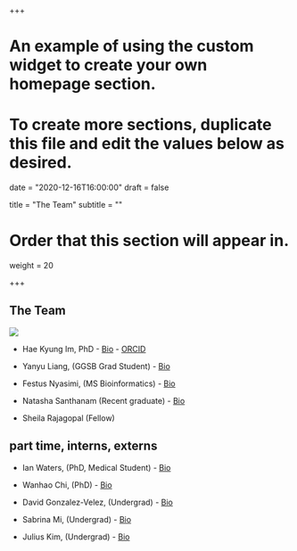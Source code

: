 +++
# An example of using the custom widget to create your own homepage section.
# To create more sections, duplicate this file and edit the values below as desired.

date = "2020-12-16T16:00:00"
draft = false

title = "The Team"
subtitle = ""

# Order that this section will appear in.
weight = 20

+++

## The Team

![](https://storage.googleapis.com/imlab-public/web-pictures/2020/imlab-zoom-2020-Sept-Oct-Collage.png)

- Hae Kyung Im, PhD - [Bio](#about) - [ORCID](https://orcid.org/0000-0003-0333-5685)

- Yanyu Liang, (GGSB Grad Student) - [Bio](https://github.com/liangyy)

- Festus Nyasimi, (MS Bioinformatics) - [Bio](https://github.com/Fnyasimi)

- Natasha Santhanam (Recent graduate) - [Bio](https://github.com/natashasanthanam)

- Sheila Rajagopal (Fellow)

## part time, interns, externs

- Ian Waters, (PhD, Medical Student) - [Bio](https://github.com/watersia)

- Wanhao Chi, (PhD) - [Bio](https://github.com/wchi1)

- David Gonzalez-Velez, (Undergrad) - [Bio](https://github.com/DGV98)

- Sabrina Mi, (Undergrad) - [Bio](https://github.com/sabrina-mi)

- Julius Kim, (Undergrad) - [Bio](https://github.com/theMechanic23/homepage)
